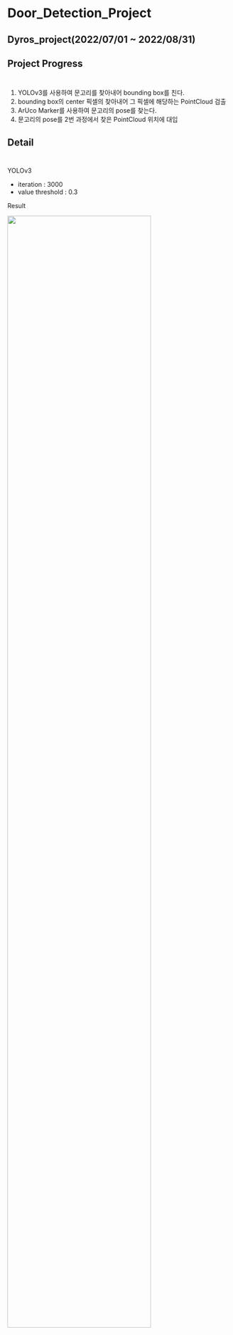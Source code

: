 # Door_Detection_Project
Dyros_project(2022/07/01 ~ 2022/08/31)
----

Project Progress<br><br>
--
1. YOLOv3를 사용하여 문고리를 찾아내어 bounding box를 친다.<br>
2. bounding box의 center 픽셀의 찾아내어 그 픽셀에 해당하는 PointCloud 검출<br>
3. ArUco Marker를 사용하여 문고리의 pose를 찾는다.<br>
4. 문고리의 pose를 2번 과정에서 찾은 PointCloud 위치에 대입<br>

Detail<br><br>
--
YOLOv3<br>
- iteration : 3000<br>
- value threshold : 0.3

Result<br>

<img width="80%" src="https://user-images.githubusercontent.com/87814705/196613329-e69bd190-ba84-4cd8-8f15-8a78dc93e72d.mp4"/>





